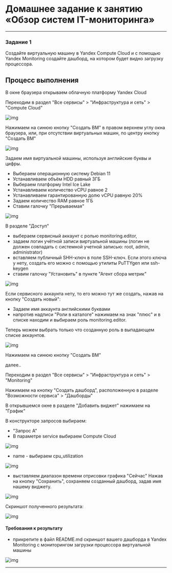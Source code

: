 
# Домашнее задание к занятию «Обзор систем IT-мониторинга»

---
 
### Задание 1

Создайте виртуальную машину в Yandex Compute Cloud и с помощью Yandex Monitoring создайте дашборд, на котором будет видно загрузку процессора.

## Процесс выполнения

В окне браузера открываем облачную платформу Yandex Cloud

Переходим в раздел "Все сервисы" > "Инфраструктура и сеть" > "Compute Cloud"

![img](https://github.com/al-zar/sysmon/blob/main/hw01/img/img_96.png)

Нажимаем на синюю кнопку "Создать ВМ" в правом верхнем углу окна браузера,
   или, при отсутствии виртуальных машин, по центру кнопку "Создать ВМ"

![img](https://github.com/al-zar/sysmon/blob/main/hw01/img/img_99.png)

Задаем имя виртуальной машины, используя английские буквы и цифры.

   - Выбераем операционную систему Debian 11
   - Устанавливаем объём HDD равный 3ГБ
   - Выбераем платформу Intel Ice Lake
   - Устанавливаем количество vCPU равное 2
   - Устанавливаем гарантированную долю vCPU равную 20%
   - Задаем количество RAM равное 1ГБ
   - Ставим галочку "Прерываемая"

![img](https://github.com/al-zar/sysmon/blob/main/hw01/img/img_104.png)

В разделе "Доступ"

   - выбераем сервисный аккаунт с ролью monitoring.editor,
   - задаем логин учётной записи виртуальной машины (логин не должен совпадать с системной учетной записью: root, admin, administrator)
   - вставляем публичный SHH-ключ в поле SSH-ключ. Если этого ключа у нету, создать его можно с помощью утилиты PuTTYgen или ssh-keygen
   - ставим галочку "Установить" в пункте "Агент сбора метрик"

![img](https://github.com/al-zar/sysmon/blob/main/hw01/img/img_125.png)

  Если сервисного аккаунта нету, то его можно тут же создать, нажав на кнопку "Создать новый":
  
   - Задаем имя аккаунта английскими буквами
   - напротив надписи "Роли в каталоге" нажимаем на знак "плюс" и в списке находим и выбираем роль monitoring.editor.
  
  Теперь можем выбрать только что созданную роль в выпадающем списке аккаунтов.

![img](https://github.com/al-zar/sysmon/blob/main/hw01/img/img_124.png)

Нажимаем на синюю кнопку "Создать ВМ"

далее..

Переходим в раздел "Все сервисы" > "Инфраструктура и сеть" > "Monitoring"

Нажимаем на кнопку "Создать дашборд", расположенную в разделе "Возможности сервиса" > "Дашборды"

В открывшемся окне в разделе "Добавить виджет" нажимаем на "График"

В конструкторе запросов выбираем:
   - "Запрос А"
   - В параметре service выбираем Compute Cloud
      
![img](https://github.com/al-zar/sysmon/blob/main/hw01/img/img_128.png)

   - name - выбираем cpu_utilization

![img](https://github.com/al-zar/sysmon/blob/main/hw01/img/img_131.png)

   - выставляем диапазон времени отрисовки графика "Сейчас"
    Нажав на кнопку "Сохранить", сохраняем созданный дашборд, задав имя нашему виджету.
    
![img](https://github.com/al-zar/sysmon/blob/main/hw01/img/img_133.png)   
    
Скриншот полученного результата:

![img](https://github.com/al-zar/sysmon/blob/main/hw01/img/img_132.png)

#### Требования к результату
* прикрепите в файл README.md скриншот вашего дашборда в Yandex Monitoring с мониторингом загрузки процессора виртуальной машины   

![img](https://github.com/al-zar/sysmon/blob/main/hw01/img/img_159.png)

---


